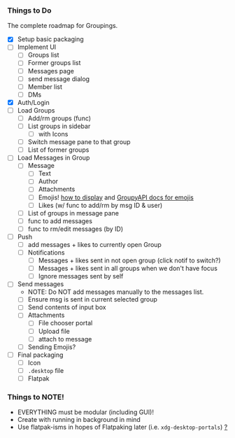 ### Things to Do

The complete roadmap for Groupings.

- [x] Setup basic packaging
- [ ] Implement UI
    - [ ] Groups list
    - [ ] Former groups list
    - [ ] Messages page
    - [ ] send message dialog
    - [ ] Member list
    - [ ] DMs
- [x] Auth/Login
- [ ] Load Groups
    - [ ] Add/rm groups (func)
    - [ ] List groups in sidebar
        - [ ] with Icons
    - [ ] Switch message pane to that group
    - [ ] List of former groups
- [ ] Load Messages in Group
    - [ ] Message
        - [ ] Text
        - [ ] Author
        - [ ] Attachments
        - [ ] Emojis! [how to display](https://github.com/GeopJr/Tuba/issues/622#issuecomment-1781663957) and [GroupyAPI docs for emojis](https://groupy.readthedocs.io/en/latest/pages/api.html?highlight=emoji#groupy.api.attachments.Emoji)
        - [ ] Likes (w/ func to add/rm by msg ID & user)
    - [ ] List of groups in message pane
    - [ ] func to add messages
    - [ ] func to rm/edit messages (by ID)
- [ ] Push
    - [ ] add messages + likes to currently open Group
    - [ ] Notifications
        - [ ] Messages + likes sent in not open group (click notif to switch?)
        - [ ] Messages + likes sent in all groups when we don't have focus
        - [ ] Ignore messages sent by self
- [ ] Send messages
    - NOTE: Do NOT add messages manually to the messages list.
    - [ ] Ensure msg is sent in current selected group
    - [ ] Send contents of input box
    - [ ] Attachments
        - [ ] File chooser portal
        - [ ] Upload file
        - [ ] attach to message
    - [ ] Sending Emojis?

- [ ] Final packaging
    - [ ] Icon
    - [ ] `.desktop` file
    - [ ] Flatpak

### Things to NOTE!

- EVERYTHING must be modular (including GUI)!
- Create with running in background in mind
- Use flatpak-isms in hopes of Flatpaking later (i.e. `xdg-desktop-portals`) [?](https://pypi.org/project/desktop3/)
